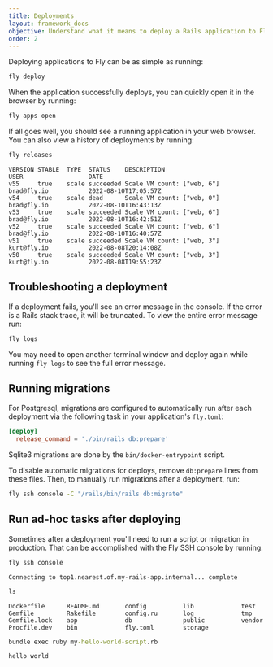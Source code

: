 ```yaml
---
title: Deployments
layout: framework_docs
objective: Understand what it means to deploy a Rails application to Fly along with some common tasks you may want to run after deployments, like a database migration or script.
order: 2
---
```


Deploying applications to Fly can be as simple as running:

```cmd
fly deploy
```

When the application successfully deploys, you can quickly open it in the browser by running:

```cmd
fly apps open
```

If all goes well, you should see a running application in your web browser. You can also view a history of deployments by running:

```cmd
fly releases
```
```output
VERSION STABLE  TYPE  STATUS    DESCRIPTION                             USER                  DATE
v55     true    scale succeeded Scale VM count: ["web, 6"]              brad@fly.io           2022-08-10T17:05:57Z
v54     true    scale dead      Scale VM count: ["web, 0"]              brad@fly.io           2022-08-10T16:43:13Z
v53     true    scale succeeded Scale VM count: ["web, 6"]              brad@fly.io           2022-08-10T16:42:51Z
v52     true    scale succeeded Scale VM count: ["web, 6"]              brad@fly.io           2022-08-10T16:40:57Z
v51     true    scale succeeded Scale VM count: ["web, 3"]              kurt@fly.io           2022-08-08T20:14:08Z
v50     true    scale succeeded Scale VM count: ["web, 3"]              kurt@fly.io           2022-08-08T19:55:23Z
```

## Troubleshooting a deployment

If a deployment fails, you'll see an error message in the console. If the error is a Rails stack trace, it will be truncated. To view the entire error message run:

```cmd
fly logs
```

You may need to open another terminal window and deploy again while running `fly logs` to see the full error message.

## Running migrations

For Postgresql, migrations are configured to automatically run after each
deployment via the following task in your application's `fly.toml`:

```toml
[deploy]
  release_command = './bin/rails db:prepare'
```

Sqlite3 migrations are done by the `bin/docker-entrypoint` script.

To disable automatic migrations for deploys, remove `db:prepare` lines from these files. Then, to manually run migrations after a deployment, run:

```cmd
fly ssh console -C "/rails/bin/rails db:migrate"
```

## Run ad-hoc tasks after deploying

Sometimes after a deployment you'll need to run a script or migration in production. That can be accomplished with the Fly SSH console by running:

```cmd
fly ssh console
```
```output
Connecting to top1.nearest.of.my-rails-app.internal... complete
```
```cmd
ls
```
```output
Dockerfile      README.md       config          lib             test
Gemfile         Rakefile        config.ru       log             tmp
Gemfile.lock    app             db              public          vendor
Procfile.dev    bin             fly.toml        storage
```
```cmd
bundle exec ruby my-hello-world-script.rb
```
```output
hello world
```

